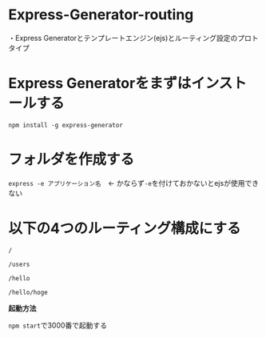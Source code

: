 # Express-Generator-routing

・Express Generatorとテンプレートエンジン(ejs)とルーティング設定のプロトタイプ

# Express Generatorをまずはインストールする

`npm install -g express-generator`

# フォルダを作成する

`express -e アプリケーション名`　← かならず`-e`を付けておかないとejsが使用できない

# 以下の4つのルーティング構成にする

`/`

`/users`

`/hello`

`/hello/hoge`

**起動方法**

`npm start`で3000番で起動する
